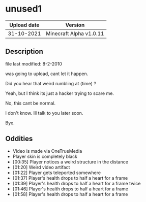 # unused1
| Upload date | Version |
| ----- | ----- |
| 31-10-2021 | Minecraft Alpha v1.0.11 |

## Description 

file last modified: 8-2-2010

was going to upload, cant let it happen.

Did you hear that weird rumbling at (time) ?

Yeah, but I think its just a hacker trying to scare me.

No, this cant be normal.

I don't know. Ill talk to you later soon.

Bye.

## Oddities
- Video is made via OneTrueMedia
- Player skin is completely black
- [00:35] Player notices a weird structure in the distance
- [01:20] Weird video artifact
- [01:22] Player gets teleported somewhere
- [01:37] Player's health drops to half a heart for a frame
- [01:39] Player's health drops to half a heart for a frame twice
- [01:46] Player's health drops to half a heart for a frame
- [01:58] Player's health drops to half a heart for a frame
